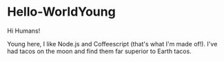 # Hello-WorldYoung

Hi Humans!

Young here, I like Node.js and Coffeescript (that's what I'm made of!).
I've had tacos on the moon and find them far superior to Earth tacos.
